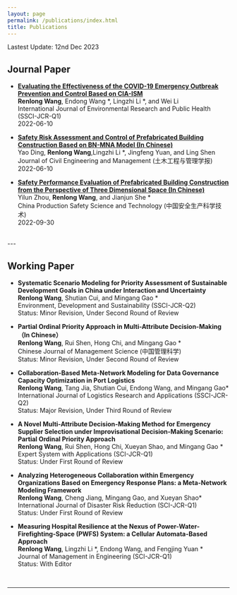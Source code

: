 ```yaml
---
layout: page
permalink: /publications/index.html
title: Publications
---
```


Lastest Update: 12nd Dec 2023&nbsp;

## Journal Paper

- **[Evaluating the Effectiveness of the COVID-19 Emergency Outbreak Prevention and Control Based on CIA-ISM](https://doi.org/10.3390/ijerph19127146)**<br> 
**Renlong Wang**, Endong Wang *, Lingzhi Li *, and Wei Li <br> International Journal of Environmental Research and Public Health (SSCI-JCR-Q1) <br> 2022-06-10

- **[Safety Risk Assessment and Control of Prefabricated Building Construction Based on BN-MNA Model (In Chinese)](https://doi.org/10.13579/j.cnki.2095-0985.2022.20211019)** <br>Yao Ding, **Renlong Wang**,Lingzhi Li *, Jingfeng Yuan, and Ling Shen <br> Journal of Civil Engineering and Management (土木工程与管理学报) <br> 2022-06-10

- **[Safety Performance Evaluation of Prefabricated Building Construction from the Perspective of Three Dimensional Space (In Chinese)](https://doi.org/10.11731/j.issn.1673-193x.2022.09.030)** <br> Yilun Zhou, **Renlong Wang**, and Jianjun She * <br> China Production Safety Science and Technology (中国安全生产科学技术) <br> 2022-09-30 <br>
<br>
---

## Working Paper

- **Systematic Scenario Modeling for Priority Assessment of Sustainable Development Goals in China under Interaction and Uncertainty**<br>**Renlong Wang**, Shutian Cui, and Mingang Gao *<br>Environment, Development and Sustainability (SSCI-JCR-Q2) <br>Status: Minor Revision, Under Second Round of Review

- **Partial Ordinal Priority Approach in Multi-Attribute Decision-Making （In Chinese）** <br>**Renlong Wang**, Rui Shen, Hong Chi, and Mingang Gao *<br>Chinese Journal of Management Science (中国管理科学) <br>Status: Minor Revision, Under Second Round of Review

- **Collaboration-Based Meta-Network Modeling for Data Governance Capacity Optimization in Port Logistics** <br>**Renlong Wang**, Tang Jia, Shutian Cui, Endong Wang, and Mingang Gao*<br> International Journal of Logistics Research and Applications (SSCI-JCR-Q2) <br>Status: Major Revision, Under Third Round of Review

- **A Novel Multi-Attribute Decision-Making Method for Emergency Supplier Selection under Improvisational Decision-Making Scenario: Partial Ordinal Priority Approach** <br>**Renlong Wang**, Rui Shen, Hong Chi, Xueyan Shao, and Mingang Gao *<br>Expert System with Applications (SCI-JCR-Q1) <br>Status: Under First Round of Review

- **Analyzing Heterogeneous Collaboration within Emergency Organizations Based on Emergency Response Plans: a Meta-Network Modeling Framework** <br>**Renlong Wang**, Cheng Jiang, Mingang Gao, and Xueyan Shao*<br> International Journal of Disaster Risk Reduction (SCI-JCR-Q1) <br>Status: Under First Round of Review

- **Measuring Hospital Resilience at the Nexus of Power-Water-Firefighting-Space (PWFS) System: a Cellular Automata-Based Approach** <br>**Renlong Wang**, Lingzhi Li *, Endong Wang, and Fengjing Yuan *<br>Journal of Management in Engineering (SCI-JCR-Q1) <br>Status: With Editor

  <br>

---
